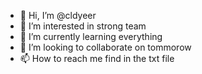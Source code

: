 - 👋 Hi, I’m @cldyeer
- 👀 I’m interested in strong team
- 🌱 I’m currently learning everything
- 💞️ I’m looking to collaborate on tommorow
- 📫 How to reach me find in the txt file

<!---
cldyeer/cldyeer is a ✨ special ✨ repository because its `README.md` (this file) appears on your GitHub profile.
You can click the Preview link to take a look at your changes.
--->
